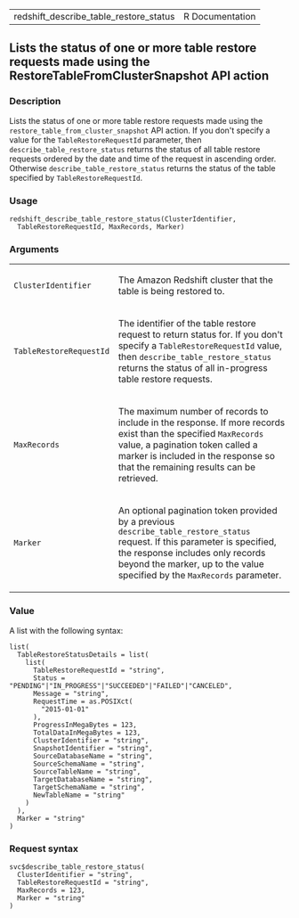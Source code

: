 <table style="width: 100%;">
<tbody>
<tr class="odd">
<td>redshift_describe_table_restore_status</td>
<td style="text-align: right;">R Documentation</td>
</tr>
</tbody>
</table>

## Lists the status of one or more table restore requests made using the RestoreTableFromClusterSnapshot API action

### Description

Lists the status of one or more table restore requests made using the
`restore_table_from_cluster_snapshot` API action. If you don't specify a
value for the `TableRestoreRequestId` parameter, then
`describe_table_restore_status` returns the status of all table restore
requests ordered by the date and time of the request in ascending order.
Otherwise `describe_table_restore_status` returns the status of the
table specified by `TableRestoreRequestId`.

### Usage

    redshift_describe_table_restore_status(ClusterIdentifier,
      TableRestoreRequestId, MaxRecords, Marker)

### Arguments

<table>
<colgroup>
<col style="width: 35%" />
<col style="width: 65%" />
</colgroup>
<tbody>
<tr class="odd">
<td><code
id="redshift_describe_table_restore_status_:_ClusterIdentifier">ClusterIdentifier</code></td>
<td><p>The Amazon Redshift cluster that the table is being restored
to.</p></td>
</tr>
<tr class="even">
<td><code
id="redshift_describe_table_restore_status_:_TableRestoreRequestId">TableRestoreRequestId</code></td>
<td><p>The identifier of the table restore request to return status for.
If you don't specify a <code>TableRestoreRequestId</code> value, then
<code>describe_table_restore_status</code> returns the status of all
in-progress table restore requests.</p></td>
</tr>
<tr class="odd">
<td><code
id="redshift_describe_table_restore_status_:_MaxRecords">MaxRecords</code></td>
<td><p>The maximum number of records to include in the response. If more
records exist than the specified <code>MaxRecords</code> value, a
pagination token called a marker is included in the response so that the
remaining results can be retrieved.</p></td>
</tr>
<tr class="even">
<td><code
id="redshift_describe_table_restore_status_:_Marker">Marker</code></td>
<td><p>An optional pagination token provided by a previous
<code>describe_table_restore_status</code> request. If this parameter is
specified, the response includes only records beyond the marker, up to
the value specified by the <code>MaxRecords</code> parameter.</p></td>
</tr>
</tbody>
</table>

### Value

A list with the following syntax:

    list(
      TableRestoreStatusDetails = list(
        list(
          TableRestoreRequestId = "string",
          Status = "PENDING"|"IN_PROGRESS"|"SUCCEEDED"|"FAILED"|"CANCELED",
          Message = "string",
          RequestTime = as.POSIXct(
            "2015-01-01"
          ),
          ProgressInMegaBytes = 123,
          TotalDataInMegaBytes = 123,
          ClusterIdentifier = "string",
          SnapshotIdentifier = "string",
          SourceDatabaseName = "string",
          SourceSchemaName = "string",
          SourceTableName = "string",
          TargetDatabaseName = "string",
          TargetSchemaName = "string",
          NewTableName = "string"
        )
      ),
      Marker = "string"
    )

### Request syntax

    svc$describe_table_restore_status(
      ClusterIdentifier = "string",
      TableRestoreRequestId = "string",
      MaxRecords = 123,
      Marker = "string"
    )
